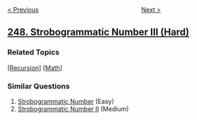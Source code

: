 <!--|This file generated by command(leetcode description); DO NOT EDIT.    |-->
<!--+----------------------------------------------------------------------+-->
<!--|@author    openset <openset.wang@gmail.com>                           |-->
<!--|@link      https://github.com/openset                                 |-->
<!--|@home      https://github.com/openset/leetcode                        |-->
<!--+----------------------------------------------------------------------+-->

[< Previous](https://github.com/openset/leetcode/tree/master/problems/strobogrammatic-number-ii "Strobogrammatic Number II")
　　　　　　　　　　　　　　　　
[Next >](https://github.com/openset/leetcode/tree/master/problems/group-shifted-strings "Group Shifted Strings")

## [248. Strobogrammatic Number III (Hard)](https://leetcode.com/problems/strobogrammatic-number-iii "中心对称数 III")



### Related Topics
  [[Recursion](https://github.com/openset/leetcode/tree/master/tag/recursion/README.md)]
  [[Math](https://github.com/openset/leetcode/tree/master/tag/math/README.md)]

### Similar Questions
  1. [Strobogrammatic Number](https://github.com/openset/leetcode/tree/master/problems/strobogrammatic-number) (Easy)
  1. [Strobogrammatic Number II](https://github.com/openset/leetcode/tree/master/problems/strobogrammatic-number-ii) (Medium)
